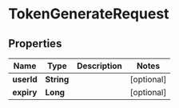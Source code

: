 
# TokenGenerateRequest

## Properties
Name | Type | Description | Notes
------------ | ------------- | ------------- | -------------
**userId** | **String** |  |  [optional]
**expiry** | **Long** |  |  [optional]



